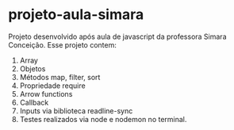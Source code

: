 # projeto-aula-simara
Projeto desenvolvido após aula de javascript da professora Simara Conceição. 
Esse projeto contem: 
1. Array
2. Objetos
3. Métodos map, filter, sort
4. Propriedade require
5. Arrow functions
6. Callback
7. Inputs via biblioteca readline-sync
8. Testes realizados via node e nodemon no terminal.
